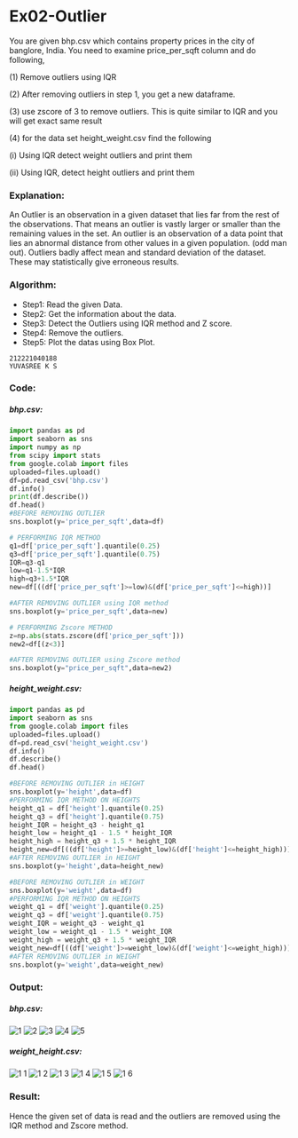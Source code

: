 # Ex02-Outlier
You are given bhp.csv which contains property prices in the city of banglore, India. You need to examine price_per_sqft column and do following,

(1) Remove outliers using IQR

(2) After removing outliers in step 1, you get a new dataframe.

(3) use zscore of 3 to remove outliers. This is quite similar to IQR and you will get exact same result

(4) for the data set height_weight.csv find the following

(i) Using IQR detect weight outliers and print them

(ii) Using IQR, detect height outliers and print them

### Explanation:
An Outlier is an observation in a given dataset that lies far from the rest of the observations. That means an outlier is vastly larger or smaller than the remaining values in the set.
An outlier is an observation of a data point that lies an abnormal distance from other values in a given population. (odd man out).
Outliers badly affect mean and standard deviation of the dataset. These may statistically give erroneous results.
### Algorithm:
- Step1: Read the given Data.
- Step2: Get the information about the data.
- Step3: Detect the Outliers using IQR method and Z score.
- Step4: Remove the outliers.
- Step5: Plot the datas using Box Plot.
```
212221040188
YUVASREE K S
```
### Code:
##### bhp.csv:
```Python
import pandas as pd
import seaborn as sns
import numpy as np
from scipy import stats
from google.colab import files
uploaded=files.upload()
df=pd.read_csv('bhp.csv')
df.info()
print(df.describe())
df.head()
#BEFORE REMOVING OUTLIER
sns.boxplot(y='price_per_sqft',data=df)

# PERFORMING IQR METHOD
q1=df['price_per_sqft'].quantile(0.25)
q3=df['price_per_sqft'].quantile(0.75)
IQR=q3-q1
low=q1-1.5*IQR
high=q3+1.5*IQR
new=df[((df['price_per_sqft']>=low)&(df['price_per_sqft']<=high))]

#AFTER REMOVING OUTLIER using IQR method
sns.boxplot(y='price_per_sqft',data=new)

# PERFORMING Zscore METHOD
z=np.abs(stats.zscore(df['price_per_sqft']))
new2=df[(z<3)]

#AFTER REMOVING OUTLIER using Zscore method
sns.boxplot(y="price_per_sqft",data=new2)
```
##### height_weight.csv:
```Python
import pandas as pd
import seaborn as sns
from google.colab import files
uploaded=files.upload()
df=pd.read_csv('height_weight.csv')
df.info()
df.describe()
df.head()

#BEFORE REMOVING OUTLIER in HEIGHT
sns.boxplot(y='height',data=df)
#PERFORMING IQR METHOD ON HEIGHTS
height_q1 = df['height'].quantile(0.25)
height_q3 = df['height'].quantile(0.75)
height_IQR = height_q3 - height_q1
height_low = height_q1 - 1.5 * height_IQR
height_high = height_q3 + 1.5 * height_IQR
height_new=df[((df['height']>=height_low)&(df['height']<=height_high))]
#AFTER REMOVING OUTLIER in HEIGHT
sns.boxplot(y='height',data=height_new)

#BEFORE REMOVING OUTLIER in WEIGHT
sns.boxplot(y='weight',data=df)
#PERFORMING IQR METHOD ON HEIGHTS
weight_q1 = df['weight'].quantile(0.25)
weight_q3 = df['weight'].quantile(0.75)
weight_IQR = weight_q3 - weight_q1
weight_low = weight_q1 - 1.5 * weight_IQR
weight_high = weight_q3 + 1.5 * weight_IQR
weight_new=df[((df['weight']>=weight_low)&(df['weight']<=weight_high))]
#AFTER REMOVING OUTLIER in WEIGHT
sns.boxplot(y='weight',data=weight_new)
```
### Output:
##### bhp.csv:
![1](https://github.com/Aakash0407/ODD2023---Datascience---Ex-02/assets/118799103/49a1b730-bfd9-402c-9241-5dee338ed628)
![2](https://github.com/Aakash0407/ODD2023---Datascience---Ex-02/assets/118799103/0e8cfed7-7abb-4419-b3b8-9124c52e2efa)
![3](https://github.com/Aakash0407/ODD2023---Datascience---Ex-02/assets/118799103/8160f2e0-a8c0-4635-bae8-7634517df687)
![4](https://github.com/Aakash0407/ODD2023---Datascience---Ex-02/assets/118799103/6f4cb465-c465-4b77-80cb-ed4b5962eca0)
![5](https://github.com/Aakash0407/ODD2023---Datascience---Ex-02/assets/118799103/3ec077fc-0f3d-4fcb-a1b6-b48082da8580)
##### weight_height.csv:
![1 1](https://github.com/Aakash0407/ODD2023---Datascience---Ex-02/assets/118799103/15ec0ae8-3637-4867-9af4-4cac41341940)
![1 2](https://github.com/Aakash0407/ODD2023---Datascience---Ex-02/assets/118799103/99b894dd-f3b4-46a1-ac8e-0925f53f4ea6)
![1 3](https://github.com/Aakash0407/ODD2023---Datascience---Ex-02/assets/118799103/776f5e96-0f50-42e2-9d5c-28b9acba97c3)
![1 4](https://github.com/Aakash0407/ODD2023---Datascience---Ex-02/assets/118799103/e2bb8dca-8ca8-4fc8-a787-d00dd9ff5963)
![1 5](https://github.com/Aakash0407/ODD2023---Datascience---Ex-02/assets/118799103/dd6d59f6-22b4-423c-b0b4-9babc5c63c3e)
![1 6](https://github.com/Aakash0407/ODD2023---Datascience---Ex-02/assets/118799103/0d824957-98a8-4062-abc7-5cd84057ec15)
### Result:
Hence the given set of data is read and the outliers are removed using the IQR method and Zscore method.

